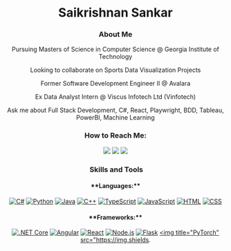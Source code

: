 <div style="text-align: center;">

  <h1>Saikrishnan Sankar</h1>

  <h3>   About Me</h3>

  <p> Pursuing Masters of Science in Computer Science @ Georgia Institute of Technology</p>
  <p>  Looking to collaborate on Sports Data Visualization Projects</p>
  <p>  Former Software Development Engineer II @ Avalara</p>
  <p>  Ex Data Analyst Intern @ Viscus Infotech Ltd (Vinfotech)</p>
  <p> Ask me about Full Stack Development, C#, React, Playwright, BDD, Tableau, PowerBI, Machine Learning</p>

  <h3>   How to Reach Me:</h3>

  <a href="https://www.linkedin.com/in/saikrishnan-s-87b2161b4/"><img src="https://img.shields.io/badge/-LinkedIn-0077B5?style=flat&logo=linkedin&logoColor=white"></a>
  <a href="https://github.com/SaikrishnanShankar"><img src="https://img.shields.io/badge/-GitHub-181717?style=flat&logo=github&logoColor=white"></a>
  <a href="mailto:saikrish0108@gmail.com"><img src="https://img.shields.io/badge/-Email-D14836?style=flat&logo=gmail&logoColor=white"></a>

  <h3>  ️ Skills and Tools</h3>

  <h4>**Languages:**</h4>

  <a href="#"><img title="C#" src="https://img.shields.io/badge/-C%23-239120?style=flat&logo=c-sharp&logoColor=white"></a>
  <a href="#"><img title="Python" src="https://img.shields.io/badge/-Python-3776AB?style=flat&logo=python&logoColor=white"></a>
  <a href="#"><img title="Java" src="https://img.shields.io/badge/-Java-007396?style=flat&logo=java&logoColor=white"></a>
  <a href="#"><img title="C++" src="https://img.shields.io/badge/-C++-00599C?style=flat&logo=c%2B%logoColor=white"></a>
  <a href="#"><img title="TypeScript" src="https://img.shields.io/badge/-TypeScript-007ACC?style=flat&logo=typescript&logoColor=white"></a>
  <a href="#"><img title="JavaScript" src="https://img.shields.io/badge/-JavaScript-F7DF1E?style=flat&logo=javascript&logoColor=black"></a>
  <a href="#"><img title="HTML" src="https://img.shields.io/badge/-HTML-E34F26?style=flat&logo=html5&logoColor=white"></a>
  <a href="#"><img title="CSS" src="https://://img.shields.io/badge/-CSS-1572B6?style=flat&logo=css3&logoColor=white"></a>

  <h4>**Frameworks:**</h4>

  <a href="#"><img title=".NET Core" src="https://img.shields.io/badge/-.NET_Core-512BD4?style=flat&logo=dotnet&logoColor=white"></a>
  <a href="#"><img title="Angular" src="https://img.shields.io/badge/-Angular-DD0031?style=flat&logo=angular&logoColor=white"></a>
  <a href="#"><img title="React" src="https://img.shields.io/badge/-React-61DAFB?style=flat&logo=react&logoColor=black"></a>
  <a href="#"><img title="Node.js" src="https://img.shields.io/badge/-Node.js-339933?style=flat&logo=node.js&logoColor=white"></a>
  <a href="#"><img title="Flask" src="https://img.shields.io/badge/-Flask-000000?style=flat&logo=flask&logoColor=white"></a>
  <a href="#"><img title="PyTorch" src="https://img.shields.
